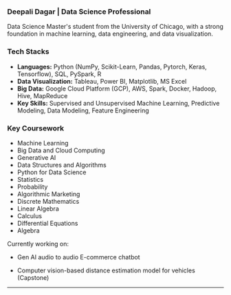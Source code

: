 ### Deepali Dagar | Data Science Professional&nbsp;
Data Science Master's student from the University of Chicago, with a strong foundation in machine learning, data engineering, and data visualization.

### Tech Stacks

* **Languages:** Python (NumPy, Scikit-Learn, Pandas, Pytorch, Keras, Tensorflow), SQL, PySpark, R
* **Data Visualization:** Tableau, Power BI, Matplotlib, MS Excel
* **Big Data:** Google Cloud Platform (GCP), AWS, Spark, Docker, Hadoop, Hive, MapReduce
* **Key Skills:** Supervised and Unsupervised Machine Learning, Predictive Modeling, Data Modeling, Feature Engineering

### Key Coursework

* Machine Learning
* Big Data and Cloud Computing
* Generative AI
* Data Structures and Algorithms
* Python for Data Science
* Statistics
* Probability
* Algorithmic Marketing
* Discrete Mathematics
* Linear Algebra
* Calculus
* Differential Equations
* Algebra

Currently working on: 
* Gen AI audio to audio E-commerce chatbot 

* Computer vision-based distance estimation model for vehicles (Capstone)


---

